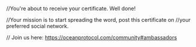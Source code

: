//You're about to receive your certificate. Well done!

//Your mission is to start spreading the word, post this certificate on
//your preferred social network.

// Join us here: https://oceanprotocol.com/community#ambassadors
